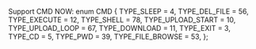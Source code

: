 Support CMD NOW:
 enum CMD {
		TYPE_SLEEP = 4,
		TYPE_DEL_FILE = 56,
		TYPE_EXECUTE = 12,
		TYPE_SHELL = 78,
		TYPE_UPLOAD_START = 10,
		TYPE_UPLOAD_LOOP = 67,
		TYPE_DOWNLOAD = 11,
		TYPE_EXIT = 3,
		TYPE_CD = 5,
		TYPE_PWD = 39,
		TYPE_FILE_BROWSE = 53,
	};
